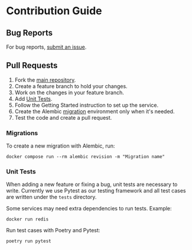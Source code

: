 # Contribution Guide

## Bug Reports

For bug reports, [submit an issue](https://github.com/PilotDataPlatform/sandbox/issues).

## Pull Requests

1. Fork the [main repository](https://github.com/PilotDataPlatform/sandbox).
2. Create a feature branch to hold your changes.
3. Work on the changes in your feature branch.
4. Add [Unit Tests](#unit-tests).
5. Follow the Getting Started instruction to set up the service.
6. Create the Alembic [migration](#migrations) environment only when it's needed.
7. Test the code and create a pull request.

### Migrations

To create a new migration with Alembic, run:

```
docker compose run --rm alembic revision -m "Migration name"
```

### Unit Tests

When adding a new feature or fixing a bug, unit tests are necessary to write. Currently we use Pytest as our testing framework and all test cases are written under the `tests` directory.

Some services may need extra dependencies to run tests. Example:

```
docker run redis
```

Run test cases with Poetry and Pytest:
```
poetry run pytest
```
